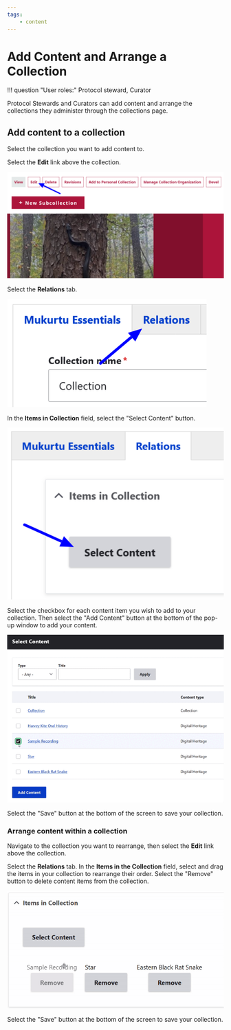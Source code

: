 ```yaml
---
tags:
    - content
---
```


# Add Content and Arrange a Collection

!!! question "User roles:" 
    Protocol steward, Curator
    
Protocol Stewards and Curators can add content and arrange the collections they administer through the collections page. 

## Add content to a collection

Select the collection you want to add content to. 

Select the **Edit** link above the collection. 

![Select the edit button](../_embeds/collections_addcontent1.png "Select the edit button.")

Select the **Relations** tab.

![Select the relations tab](../_embeds/collections_addcontent2.png "Select the relations tab.")

In the **Items in Collection** field, select the "Select Content" button.

![Select the select content button](../_embeds/collections_addcontent3.png "Select the select content button.")

Select the checkbox for each content item you wish to add to your collection. Then select the "Add Content" button at the bottom of the pop-up window to add your content.

![Select content to add to your collection.](../_embeds/selectcollectioncontentGIF1.gif "Select content to add to your collection.")

Select the "Save" button at the bottom of the screen to save your collection.

### Arrange content within a collection

Navigate to the collection you want to rearrange, then select the **Edit** link above the collection.

Select the **Relations** tab. In the **Items in the Collection** field, select and drag the items in your collection to rearrange their order. Select the "Remove" button to delete content items from the collection.

![Arrange content within a collection](../_embeds/selectcollectioncontentGIF2.gif "Arrange content within a collection.")

Select the "Save" button at the bottom of the screen to save your collection.
